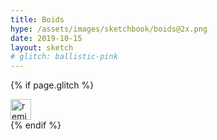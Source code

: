 ```yaml
---
title: Boids
hype: /assets/images/sketchbook/boids@2x.png
date: 2019-10-15
layout: sketch
# glitch: ballistic-pink
---
```


<div class="fullscreen">
  <canvas id="view"></canvas>
</div>

{% if page.glitch %}
<div class="sketch__share">
  <a class="sketch__share--glitch" href="https://glitch.com/edit/?utm_content=project_{{ page.glitch }}&utm_source=remix_this&utm_medium=button&utm_campaign=glitchButton#!/remix/{{ page.glitch }}">
    <img src="https://cdn.glitch.com/2bdfb3f8-05ef-4035-a06e-2043962a3a13%2Fremix%402x.png?1513093958726" alt="remix this" height="33">
  </a>
<div>
{% endif %}

<script type="text/javascript" src="/assets/js/lodash.min.js"></script>
<script type="text/javascript" src="/assets/js/ramda.min.js"></script>
<script type="text/javascript" src="/assets/js/dat.gui.min.js"></script>
<script type="text/javascript" src="/assets/js/gpu-browser.min.js"></script>

<script type="text/javascript">
/*
TODO:
- move walls off screen
- better styles
- better clear function
*/

const DEBUG = false;
const BOIDS = 300;
const TIMEOUT = 0;
const BORDER = 100;
const C = 2.1;
const M = 1.9;
const F = 0.99;

let view;
let ctx;
let width;
let height;
let play;
let distances;
let yMin;
let yMax;
let xMin;
let xMax;
let rAF;
let computeForces;
let gpu;
let world;

function applyForces(things) {
  let y = things[this.thread.x][0];
  let x = things[this.thread.x][1];

  let dy = things[this.thread.x][2] + Math.random() * 0.2 - 0.1;
  let dx = things[this.thread.x][3] + Math.random() * 0.2 - 0.1;
  dy *= this.constants.F;
  dx *= this.constants.F;

  let countAlign = 0;
  let alignY = 0;
  let alignX = 0;
  let countCenter = 1;
  let centerX = x;
  let centerY = y;
  let countAvoid = 1;
  let avoidX = x;
  let avoidY = y;

  for (let i = 0; i < this.constants.size; i++) {
    if (i !== this.thread.x) {
      const x2 = things[i][1];
      const y2 = things[i][0];
      const d = Math.pow(x2 - x, 2) + Math.pow(y2 - y, 2);

      if (d < 5000) {
        countAlign += 1;
        alignY += things[i][2];
        alignX += things[i][3];
      }

      if (d < 1000 && d > 4000) {
        countCenter += 1;
        centerY += y2;
        centerX += x2;
      }

      if (d < 2000) {
        countAvoid += 1;
        avoidY += y2;
        avoidX += x2;
      }
    }
  }

  if (countAlign > 0) {
    dy += (alignY / countAlign) * 0.03;
    dx += (alignX / countAlign) * 0.03;
  }

  if (countCenter > 0) {
    dy += (y - (centerY / countCenter)) * 0.004;
    dx += (x - (centerX / countCenter)) * 0.004;
  }

  if (countAvoid > 0) {
    dy += (y - (avoidY / countAvoid)) * 0.004;
    dx += (x - (avoidX / countAvoid)) * 0.004;
  }

  const hW = this.constants.width / 2;
  const hH = this.constants.height / 2;

  dy += (hH - y)/hH * 0.002;
  dx += (hW - x)/hW * 0.002;

  const velocity = Math.pow(dy, 2) + Math.pow(dx, 2);

  if (velocity > this.constants.C) {
    const t = Math.atan2(dy, dx);
    dy = Math.sin(t) * this.constants.C;
    dx = Math.cos(t) * this.constants.C;
  }

  if (velocity < this.constants.M) {
    const t = Math.atan2(dy, dx);
    dy = Math.sin(t) * this.constants.M;
    dx = Math.cos(t) * this.constants.M;
  }

  if (y + dy < -this.constants.BORDER || y + dy > this.constants.height + this.constants.BORDER) {
    dy *= -1;
  }

  if (x + dx < -this.constants.BORDER || x + dx > this.constants.width + this.constants.BORDER) {
    dx *= -1;
  }

  y = Math.min(
    this.constants.height + this.constants.BORDER,
    Math.max(-this.constants.BORDER, dy + y),
  );
  x = Math.min(
    this.constants.width + this.constants.BORDER,
    Math.max(-this.constants.BORDER, dx + x),
  );

  return [
    y,
    x,
    dy,
    dx,
  ];
}



// Get pixel
const px = (x) => x;
const py = (y) => y;

const update = () => {
  // console.log(distances.toArray());
  world.things = computeForces(world.things);
};

const renderBoid = ([y, x, dy, dx]) => {
  ctx.strokeStyle = 'rgba(0, 0, 0, 0.4)';
  ctx.lineWidth = 2;
  ctx.beginPath();
  ctx.moveTo(px(x), py(y));
  ctx.lineTo(px(x) + dx * 3, py(y) + dy * 3);
  ctx.stroke();
};

const renderThing = (thing) => {
  renderBoid(thing);
};

const render = () => {
  world.things.forEach(renderThing);
};

const clearThing = ([y, x, dy, dx]) => {
  ctx.clearRect(x-5, y-5, 10, 10);
}

const clear = () => {
  ctx.fillStyle = 'rgba(128, 128, 128, 0.2)';
  ctx.fillRect(0, 0, width, height);
  // world.things.forEach(clearThing);
};

const loop = () => {
  clear();
  update();
  render();

  if (TIMEOUT !== -1) {
    rAF = window.requestAnimationFrame(loop);
  }
};

const start = () => {
  console.log('start');
  play = true;
  loop();

  if (TIMEOUT > 0) {
    setTimeout(() => {
      stop();
    }, TIMEOUT);
  }
};

const stop = () => {
  window.cancelAnimationFrame(rAF);
  if (computeForces) {
	  computeForces.destroy();
  }
  console.log('stop');
}

const setup = () => {
  console.log('setup');
  view = document.getElementById('view');
  ctx = view.getContext('2d');

  gpu = new GPU({
    // mode: 'cpu',
    // mode: 'webgl2',
  });

  width = window.innerWidth;
  height = window.innerHeight;

  view.style.width = width + 'px';
  view.style.height = height + 'px';
  ctx.canvas.width  = width;
  ctx.canvas.height = height;

  world = {
    things: [],
  };

  world.things = world.things.concat(
    R.times(() => ([
      Math.random() * height, // y
      Math.random() * width, // x
      Math.random() * 3 - 1.5, // dy
      Math.random() * 3 - 1.5, // dx
      // 'boid', // type
    ]), BOIDS),
  );

  computeForces = gpu.createKernel(applyForces)
    .setOutput([
      world.things.length,
    ])
    .setConstants({
      size: world.things.length,
      C,
      M,
      F,
      BORDER,
      width,
      height,
    });
};

stop();
setup();
start();



</script>
